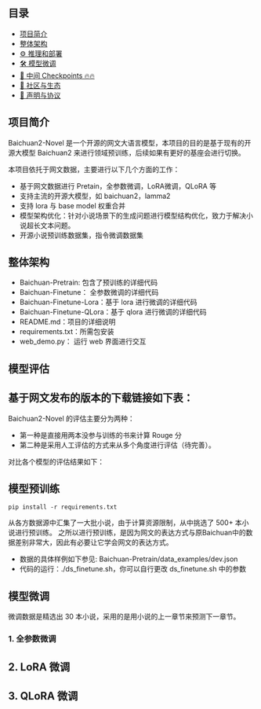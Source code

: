 
## 目录
- [项目简介](#项目简介)
- [整体架构](#整体架构)
- [⚙️ 推理和部署](#推理和部署)
- [🛠️ 模型微调](#模型微调)
- [💾 中间 Checkpoints 🔥🔥](#中间-Checkpoints)
- [👥 社区与生态](#社区与生态)
- [📜 声明与协议](#声明与协议)

## 项目简介
Baichuan2-Novel 是一个开源的网文大语言模型，本项目的目的是基于现有的开源大模型 Baichuan2 来进行领域预训练，后续如果有更好的基座会进行切换。

本项目依托于网文数据，主要进行以下几个方面的工作：
- 基于网文数据进行 Pretain，全参数微调，LoRA微调，QLoRA 等
- 支持主流的开源大模型，如 baichuan2，lamma2
- 支持 lora 与 base model 权重合并
- 模型架构优化：针对小说场景下的生成问题进行模型结构优化，致力于解决小说超长文本问题。
- 开源小说预训练数据集，指令微调数据集



## 整体架构

- Baichuan-Pretrain: 包含了预训练的详细代码
- Baichuan-Finetune： 全参数微调的详细代码
- Baichuan-Finetune-Lora：基于 lora 进行微调的详细代码
- Baichuan-Finetune-QLora：基于 qlora 进行微调的详细代码
- README.md：项目的详细说明
- requirements.txt：所需包安装
- web_demo.py： 运行 web 界面进行交互

## 模型评估

基于网文发布的版本的下载链接如下表：
-------

Baichuan2-Novel 的评估主要分为两种： 
- 第一种是直接用两本没参与训练的书来计算 Rouge 分
- 第二种是采用人工评估的方式来从多个角度进行评估（待完善）。

对比各个模型的评估结果如下：

## 模型预训练

```
pip install -r requirements.txt
```

从各方数据源中汇集了一大批小说，由于计算资源限制，从中挑选了 500+ 本小说进行预训练。
之所以进行预训练，是因为网文的表达方式与原Baichuan中的数据差别非常大，因此有必要让它学会网文的表达方式。
- 数据的具体样例如下参见: Baichuan-Pretrain/data_examples/dev.json
- 代码的运行：./ds_finetune.sh，你可以自行更改 ds_finetune.sh 中的参数

## 模型微调
微调数据是精选出 30 本小说，采用的是用小说的上一章节来预测下一章节。

### 1. 全参数微调

## 2. LoRA 微调

## 3. QLoRA 微调


